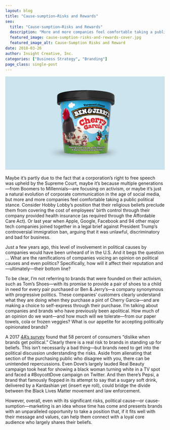 ```yaml
---
layout: blog
title: "Cause-sumption—Risks and Rewards"
seo:
  title: "Cause-sumption—Risks and Rewards"
  description: "More and more companies feel comfortable taking a public political stance."
  featured_image: cause-sumption-risks-and-rewards-cover.jpg
  featured_image_alt: Cause-Sumption Risks and Reward
date: 2018-03-26
author: Insight Creative, Inc.
categories: ["Business Strategy", "Branding"]
page_class: single-post
---
```


![Cause-Sumption Risks and Rewards](cause-sumption-risks-and-rewards-cover.jpg)

Maybe it’s partly due to the fact that a corporation’s right to free speech was upheld by the Supreme Court, maybe it’s because multiple generations—from Boomers to Millennials—are focusing on activism, or maybe it’s just a natural evolution of corporate communication in the age of social media, but more and more companies feel comfortable taking a public political stance. Consider Hobby Lobby’s position that their religious beliefs preclude them from covering the cost of employees’ birth control through their company provided health insurance (as required through the Affordable Care Act). Or last year when Apple, Google, Facebook and 94 other major tech companies joined together in a legal brief against President Trump’s controversial immigration ban, arguing that it was unlawful, discriminatory and bad for business.

Just a few years ago, this level of involvement in political causes by companies would have been unheard of in the U.S. And it begs the question … What are the ramifications of companies voicing an opinion on political causes and even politics? Specifically, how will it affect their reputation and—ultimately—their bottom line?

To be clear, I’m not referring to brands that were founded on their activism, such as Tom’s Shoes—with its promise to provide a pair of shoes to a child in need for every pair purchased or Ben & Jerry’s—a company synonymous with progressive politics. These companies’ customers clearly understand what they are doing when they purchase a pint of Cherry Garcia—and are making a choice to self-express through their purchase. I’m talking about companies and brands who have previously been apolitical. How much of an opinion do we want—and how much will we tolerate—from our paper towels, cola or frozen veggies? What is our appetite for accepting politically opinionated brands?

A 2017 <a href="https://www.aaaa.org/new-4as-survey-finds-majority-consumers-dislike-brands-get-political/" target="_blank" rel="noopener noreferrer">4A’s survey</a> found that 58 percent of consumers “dislike when brands get political.” Clearly there is a real risk to brands in standing up for beliefs. This isn’t necessarily a bad thing—but brands need to get into the political discussion understanding the risks. Aside from alienating that section of the purchasing public who disagree with you, there can be unintended repercussions. Even Dove’s largely lauded Real Beauty campaign took heat for showing a black woman turning white in a TV spot and faced a #BoycottDove campaign on Twitter. And then there’s Pepsi, a brand that famously flopped in its attempt to say that a sugary soft drink, delivered by a Kardashian yet (insert eye roll), could bridge the divide between the Black Lives Matter movement and law enforcement.

However, overall, even with its significant risks, political cause—or cause-sumption—marketing is an idea whose time has come and presents brands with an unparalleled opportunity to take a position that, if it fits well with their message and values, can help them connect with a loyal core audience who largely shares their beliefs.
